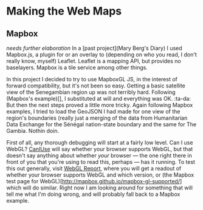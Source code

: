 # Making the Web Maps

## Mapbox

_needs further elaboration_
In a [past project](Mary Berg's Diary) I used Mapbox.js, a plugin for or an overlay to (depending on who you read, I don't really know, myself) Leaflet. Leaflet is a mapping API, but provides no baselayers. Mapbox is a tile service among other things.

In this project I decided to try to use MapboxGL JS, in the interest of forward compatibility, but it's not been so easy. Getting a basic satellite view of the Senegambian region up was not terribly hard. Following (Mapbox's example)[], I substituted at will and everything was OK. :ta-da: But then the next steps proved a little more tricky. Again following Mapbox examples, I tried to load the GeoJSON I had made for one view of the region's boundaries (really just a merging of the data from Humanitarian Data Exchange for the Sénégal nation-state boundary and the same for The Gambia. Nothin doin.

First of all, any thorough debugging will start at a fairly low level. Can I use WebGL? [CanIUse](http://caniuse.com/#feat=webgl) will say whether your browser supports WebGL, but that doesn't say anything about whether _your_ browser — the one right there in front of you that you're using to read this, perhaps — has it running. To test this out generally, visit [WebGL Report](http://webglreport.com/), where you will get a readout of whether your browser supports WebGL and which version, or (the Mapbox test page for WebGL)[http://mapbox.github.io/mapbox-gl-supported/] which will do similar. Right now I am looking around for something that will tell me what I'm doing wrong, and will probably fall back to a Mapbox example. 